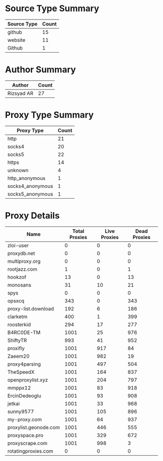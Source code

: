 # Source Type Summary

| Source Type | Count |
|-------------|-------|
| github | 15 |
| website | 11 |
| Github | 1 |


# Author Summary

| Author | Count |
|--------|-------|
| Rizsyad AR | 27 |


# Proxy Type Summary

| Proxy Type | Count |
|------------|-------|
| http | 21 |
| socks4 | 20 |
| socks5 | 22 |
| https | 14 |
| unknown | 4 |
| http_anonymous | 1 |
| socks4_anonymous | 1 |
| socks5_anonymous | 1 |


# Proxy Details

| Name | Total Proxies | Live Proxies | Dead Proxies |
|------|---------------|--------------|---------------|
| zloi-user | 0 | 0 | 0 |
| proxydb.net | 0 | 0 | 0 |
| multiproxy.org | 0 | 0 | 0 |
| rootjazz.com | 1 | 0 | 1 |
| hookzof | 13 | 0 | 13 |
| monosans | 31 | 10 | 21 |
| spys | 0 | 0 | 0 |
| opsxcq | 343 | 0 | 343 |
| proxy-list.download | 192 | 6 | 186 |
| clarketm | 400 | 1 | 399 |
| roosterkid | 294 | 17 | 277 |
| B4RC0DE-TM | 1001 | 25 | 976 |
| ShiftyTR | 993 | 41 | 952 |
| proxifly | 1001 | 917 | 84 |
| Zaeem20 | 1001 | 982 | 19 |
| proxy4parsing | 1001 | 497 | 504 |
| TheSpeedX | 1001 | 164 | 837 |
| openproxylist.xyz | 1001 | 204 | 797 |
| mmppx12 | 1001 | 83 | 918 |
| ErcinDedeoglu | 1001 | 93 | 908 |
| jetkai | 1001 | 33 | 968 |
| sunny9577 | 1001 | 105 | 896 |
| my-proxy.com | 1001 | 64 | 937 |
| proxylist.geonode.com | 1001 | 446 | 555 |
| proxyspace.pro | 1001 | 329 | 672 |
| proxyscrape.com | 1001 | 998 | 3 |
| rotatingproxies.com | 0 | 0 | 0 |
